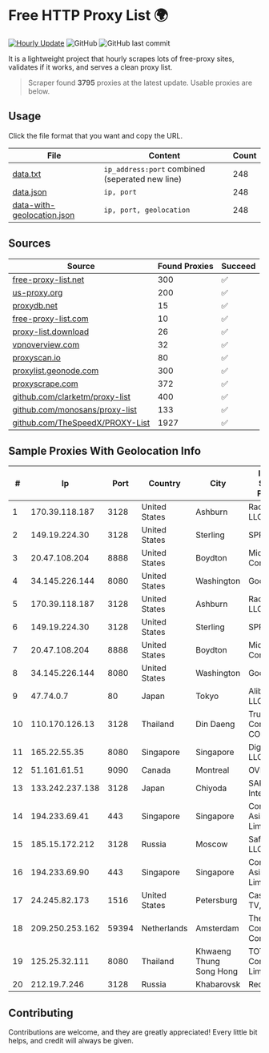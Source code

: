 
# Free HTTP Proxy List 🌍

[![Hourly Update](https://github.com/mertguvencli/http-proxy-list/actions/workflows/main.yml/badge.svg?branch=main)](https://github.com/mertguvencli/http-proxy-list/actions/workflows/main.yml)
![GitHub](https://img.shields.io/github/license/mertguvencli/http-proxy-list)
![GitHub last commit](https://img.shields.io/github/last-commit/mertguvencli/http-proxy-list)

It is a lightweight project that hourly scrapes lots of free-proxy sites, validates if it works, and serves a clean proxy list.


> Scraper found **3795** proxies at the latest update. Usable proxies are below.

## Usage

Click the file format that you want and copy the URL.


|File|Content|Count|
|----|-------|-----|
|[data.txt](https://raw.githubusercontent.com/mertguvencli/http-proxy-list/main/proxy-list/data.txt)|`ip_address:port` combined (seperated new line)|248|
|[data.json](https://raw.githubusercontent.com/mertguvencli/http-proxy-list/main/proxy-list/data.json)|`ip, port`|248|
|[data-with-geolocation.json](https://raw.githubusercontent.com/mertguvencli/http-proxy-list/main/proxy-list/data-with-geolocation.json)|`ip, port, geolocation`|248|

## Sources

|Source|Found Proxies|Succeed|
|------|-------------|-------|
|[free-proxy-list.net](https://free-proxy-list.net)|300|✅|
|[us-proxy.org](https://www.us-proxy.org)|200|✅|
|[proxydb.net](http://proxydb.net)|15|✅|
|[free-proxy-list.com](https://free-proxy-list.com/?page=&port=&type%5B%5D=http&type%5B%5D=https&up_time=0&search=Search)|10|✅|
|[proxy-list.download](https://www.proxy-list.download/HTTP)|26|✅|
|[vpnoverview.com](https://vpnoverview.com/privacy/anonymous-browsing/free-proxy-servers)|32|✅|
|[proxyscan.io](https://www.proxyscan.io)|80|✅|
|[proxylist.geonode.com](https://proxylist.geonode.com/api/proxy-list?limit=300&page=1&sort_by=lastChecked&sort_type=desc&protocols=http,https)|300|✅|
|[proxyscrape.com](https://api.proxyscrape.com/v2/?request=displayproxies&protocol=http&timeout=10000&country=all&ssl=all&anonymity=all)|372|✅|
|[github.com/clarketm/proxy-list](https://raw.githubusercontent.com/clarketm/proxy-list/master/proxy-list-raw.txt)|400|✅|
|[github.com/monosans/proxy-list](https://raw.githubusercontent.com/monosans/proxy-list/main/proxies/http.txt)|133|✅|
|[github.com/TheSpeedX/PROXY-List](https://raw.githubusercontent.com/TheSpeedX/PROXY-List/master/http.txt)|1927|✅|


## Sample Proxies With Geolocation Info

|#|Ip|Port|Country|City|Internet Service Provider|
|-|--|----|-------|----|-------------------------|
|1|170.39.118.187|3128|United States|Ashburn|Rackdog, LLC|
|2|149.19.224.30|3128|United States|Sterling|SPRINT|
|3|20.47.108.204|8888|United States|Boydton|Microsoft Corporation|
|4|34.145.226.144|8080|United States|Washington|Google LLC|
|5|170.39.118.187|3128|United States|Ashburn|Rackdog, LLC|
|6|149.19.224.30|3128|United States|Sterling|SPRINT|
|7|20.47.108.204|8888|United States|Boydton|Microsoft Corporation|
|8|34.145.226.144|8080|United States|Washington|Google LLC|
|9|47.74.0.7|80|Japan|Tokyo|Alibaba.com LLC|
|10|110.170.126.13|3128|Thailand|Din Daeng|True Internet Corporation CO. Ltd.|
|11|165.22.55.35|8080|Singapore|Singapore|DigitalOcean, LLC|
|12|51.161.61.51|9090|Canada|Montreal|OVH Hosting|
|13|133.242.237.138|3128|Japan|Chiyoda|SAKURA Internet Inc.|
|14|194.233.69.41|443|Singapore|Singapore|Contabo Asia Private Limited|
|15|185.15.172.212|3128|Russia|Moscow|SafeData LLC|
|16|194.233.69.90|443|Singapore|Singapore|Contabo Asia Private Limited|
|17|24.245.82.173|1516|United States|Petersburg|Cass Cable TV, Inc.|
|18|209.250.253.162|59394|Netherlands|Amsterdam|The Constant Company|
|19|125.25.32.111|8080|Thailand|Khwaeng Thung Song Hong|TOT Public Company Limited|
|20|212.19.7.246|3128|Russia|Khabarovsk|Redcom LIR|



## Contributing

Contributions are welcome, and they are greatly appreciated! Every
little bit helps, and credit will always be given.

